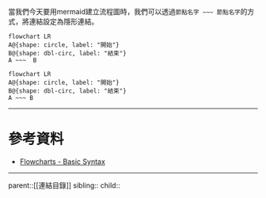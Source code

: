 當我們今天要用mermaid建立流程圖時，我們可以透過`節點名字 ~~~ 節點名字`的方式，將連結設定為隱形連結。
```Mermaid
flowchart LR
A@{shape: circle, label: "開始"}
B@{shape: dbl-circ, label: "結束"}
A ~~~  B
```
```mermaid
flowchart LR
A@{shape: circle, label: "開始"}
B@{shape: dbl-circ, label: "結束"}
A ~~~ B
```
- - -
# 參考資料
- [Flowcharts - Basic Syntax](https://mermaid.js.org/syntax/flowchart.html)
- - -
parent::[[連結目錄]]
sibling::
child::